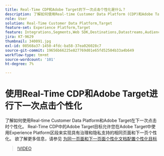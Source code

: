 ```yaml
---
title: Real-Time CDP和Adobe Target的下一次点击个性化是什么？
description: 了解如何使用Real-time Customer Data Platform (CDP)和Adobe Target在下一次点击时个性化。
role: User
solution: Real-Time Customer Data Platform,Target
feature-set: Experience Platform,Target
feature: Integrations,Segments,Web SDK,Destinations,Datastreams,Audiences,Experience Targeting
jira: KT-9629
thumbnail: 340091.jpg
exl-id: 08568a37-1450-4fdc-ba58-37ea026028c7
source-git-commit: 19656b66225e827769d01e65fd52504b33a4b649
workflow-type: tm+mt
source-wordcount: '101'
ht-degree: 7%

---
```


# 使用Real-Time CDP和Adobe Target进行下一次点击个性化

了解如何使用Real-time Customer Data Platform和Adobe Target在下一次点击时个性化。 Real-Time CDP中的Adobe Target目标允许您在Adobe Target中使用Experience Platform区段来实现具有治理和隐私支持的相同页面和下一页个性化。 欲了解更多信息，请参见 [为同一页面和下一页面个性化文档配置个性化目标](https://experienceleague.adobe.com/docs/experience-platform/destinations/ui/activate/configure-personalization-destinations.html)

>[!VIDEO](https://video.tv.adobe.com/v/340091?quality=12&learn=on)

